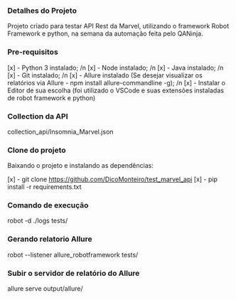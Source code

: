 ### Detalhes do Projeto ###

Projeto criado para testar API Rest da Marvel, utilizando o framework Robot Framework e python, na semana da automação feita pelo QANinja.

### Pre-requisitos ###

[x] - Python 3 instalado; /n
[x] - Node instalado; /n
[x] - Java instalado; /n
[x] - Git instalado; /n
[x] - Allure instalado (Se desejar visualizar os relatórios via Allure - npm install allure-commandline -g); /n
[x] - Instalar o Editor de sua escolha (foi utilizado o VSCode e suas extensões instaladas de robot framework e python)


### Collection da API ###

collection_api/Insomnia_Marvel.json

### Clone do projeto ###

Baixando o projeto e instalando as dependências:

[x] - git clone https://github.com/DicoMonteiro/test_marvel_api
[x] - pip install -r requirements.txt

### Comando de execução ###

robot -d ./logs tests/

### Gerando relatorio Allure ###

robot --listener allure_robotframework tests/ 

### Subir o servidor de relatório do Allure ###

allure serve output/allure/